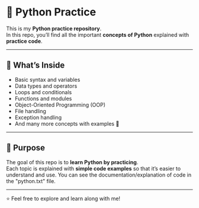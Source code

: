 # 🐍 Python Practice

This is my **Python practice repository**.  
In this repo, you’ll find all the important **concepts of Python** explained with **practice code**.

---

## 📌 What’s Inside
- Basic syntax and variables  
- Data types and operators  
- Loops and conditionals  
- Functions and modules  
- Object-Oriented Programming (OOP)  
- File handling  
- Exception handling  
- And many more concepts with examples 🚀  

---

## 🎯 Purpose
The goal of this repo is to **learn Python by practicing**.  
Each topic is explained with **simple code examples** so that it’s easier to understand and use.
You can see the documentation/explanation of code in the "python.txt" file.  

---

⭐ Feel free to explore and learn along with me!
